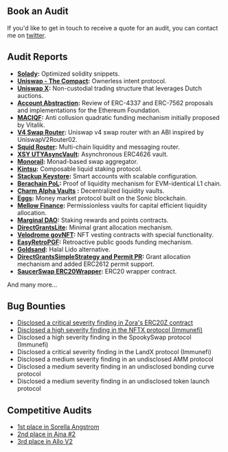 ## Book an Audit

If you'd like to get in touch to receive a quote for an audit, you can contact me on [twitter](https://twitter.com/0xKaden).

## Audit Reports

- **[Solady](https://github.com/spearbit/portfolio/blob/master/pdfs/Solady-Coinbase-Spearbit-Security-Review-December-2024.pdf):** Optimized solidity snippets.
- **[Uniswap - The Compact](https://github.com/spearbit/portfolio/blob/master/pdfs/Uniswap-The-Compact-Spearbit-Security-Review-May-2025.pdf):** Ownerless intent protocol.
- **[Uniswap X](https://github.com/spearbit/portfolio/blob/master/pdfs/Uniswapx-Spearbit-Security-Review-July-2024.pdf):** Non-custodial trading structure that leverages Dutch auctions.
- **[Account Abstraction](https://github.com/eth-infinitism/account-abstraction/blob/develop/audits/SpearBit%20Account%20Abstraction%20Security%20Review%20-%20Mar%202025.pdf):** Review of ERC-4337 and ERC-7562 proposals and implementations for the Ethereum Foundation.
- **[MACIQF]( https://github.com/kadenzipfel/audit-portfolio/blob/main/reports/maciqf-audit-report-final.pdf ):** Anti collusion quadratic funding mechanism initially proposed by Vitalik.
- **[V4 Swap Router](https://github.com/kadenzipfel/audit-portfolio/blob/main/reports/v4-router-audit-final.pdf):** Uniswap v4 swap router with an ABI inspired by UniswapV2Router02.
- **[Squid Router]( https://github.com/kadenzipfel/audit-portfolio/blob/main/reports/squid-router-audit-report-final.pdf ):** Multi-chain liquidity and messaging router.
- **[XSY UTYAsyncVault](https://cantina.xyz/portfolio/87d2bbe5-f6fa-4f69-ab34-f08395ccb63b):** Asynchronous ERC4626 vault.
- **[Monorail](https://github.com/zenith-security/reports/blob/main/reports/Monorail%20-%20Zenith%20Audit%20Report.pdf):** Monad-based swap aggregator.
- **[Kintsu](https://cantina.xyz/portfolio/64a13fad-8b9f-4453-aa23-de92ba8621a4):** Composable liquid staking protocol.
- **[Stackup Keystore](https://github.com/spearbit/portfolio/blob/master/pdfs/Stackup-Spearbit-Security-Review-July-2025.pdf):** Smart accounts with scalable configuration.
- **[Berachain PoL](https://github.com/spearbit/portfolio/blob/master/pdfs/Berachain-Pol-Spearbit-Security-Review-October-2024.pdf):** Proof of liquidity mechanism for EVM-identical  L1 chain.
- **[Charm Alpha Vaults](https://cantina.xyz/portfolio/8136772e-2dd4-443e-99c1-5f96011a972c) :** Decentralized liquidity vaults.
- **[Eggs](https://cantina.xyz/portfolio/eeda9a4d-2065-4ea6-a3f1-b22e36beef3c):** Money market protocol built on the Sonic blockchain.
- **[Mellow Finance]( https://cdn.cantina.xyz/reports/cantina_mellow_apr2024.pdf ):** Permissionless vaults for capital efficient liquidity allocation.
- **[Marginal DAO]( https://cdn.cantina.xyz/reports/cantina_solo_marginal_dao_apr2024.pdf ):** Staking rewards and points contracts.
- **[DirectGrantsLite]( https://github.com/kadenzipfel/audit-portfolio/blob/main/reports/direct-grants-lite-audit-report-final.pdf ):** Minimal grant allocation mechanism.
- **[Velodrome govNFT]( https://cdn.cantina.xyz/reports/cantina_velodrome_apr2024.pdf ):** NFT vesting contracts with special functionality.
- **[EasyRetroPGF]( https://github.com/kadenzipfel/audit-portfolio/blob/main/reports/easy-rpgf-audit-report-final.pdf ):** Retroactive public goods funding mechanism.
- **[Goldsand](https://cantina.xyz/portfolio/15341393-eb38-49b1-acb1-ed2cbec6f73e):** Halal Lido alternative.
- **[DirectGrantsSimpleStrategy and Permit PR]( https://github.com/kadenzipfel/audit-portfolio/blob/main/reports/direct-grants-simple-audit-report-final.pdf ):** Grant allocation mechanism and added ERC2612 permit support.
- **[SaucerSwap ERC20Wrapper](https://github.com/kadenzipfel/audit-portfolio/blob/main/reports/saucerswap_erc20_wrapper_final.pdf):** ERC20 wrapper contract.

And many more...

## Bug Bounties

- [Disclosed a critical severity finding in Zora's ERC20Z contract](https://x.com/0xKaden/status/1856784539978444827)
- [Disclosed a high severity finding in the NFTX protocol (Immunefi)](https://x.com/0xKaden/status/1795834126584688747)
- Disclosed a high severity finding in the SpookySwap protocol (Immunefi)
- Disclosed a critical severity finding in the LandX protocol (Immunefi)
- Disclosed a medium severity finding in an undisclosed AMM protocol
- Disclosed a medium severity finding in an undisclosed bonding curve protocol
- Disclosed a medium severity finding in an undisclosed token launch protocol

## Competitive Audits

- [1st place in Sorella Angstrom](https://cantina.xyz/competitions/84df57a3-0526-49b8-a7c5-334888f43940/leaderboard)
- [2nd place in Ajna #2](https://audits.sherlock.xyz/contests/114/leaderboard)
- [3rd place in Allo V2](https://audits.sherlock.xyz/contests/109/leaderboard)
